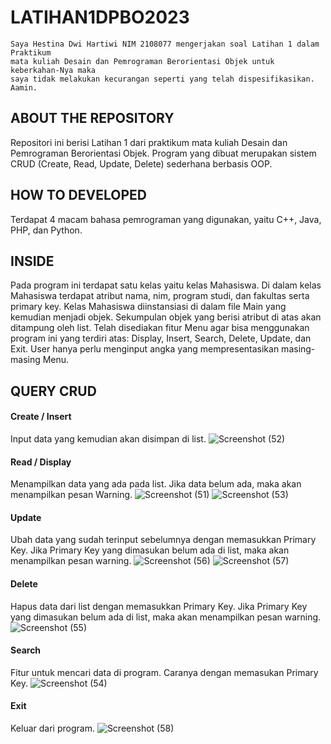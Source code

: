 # LATIHAN1DPBO2023
    Saya Hestina Dwi Hartiwi NIM 2108077 mengerjakan soal Latihan 1 dalam Praktikum
    mata kuliah Desain dan Pemrograman Berorientasi Objek untuk keberkahan-Nya maka 
    saya tidak melakukan kecurangan seperti yang telah dispesifikasikan. Aamin.
    
## ABOUT THE REPOSITORY
Repositori ini berisi Latihan 1 dari praktikum mata kuliah Desain dan Pemrograman Berorientasi Objek.
Program yang dibuat merupakan sistem CRUD (Create, Read, Update, Delete) sederhana berbasis OOP.

## HOW TO DEVELOPED
Terdapat 4 macam bahasa pemrograman yang digunakan, yaitu C++, Java, PHP, dan Python.

## INSIDE
Pada program ini terdapat satu kelas yaitu kelas Mahasiswa.
Di dalam kelas Mahasiswa terdapat atribut nama, nim, program studi, dan fakultas serta primary key.
Kelas Mahasiswa diinstansiasi di dalam file Main yang kemudian menjadi objek.
Sekumpulan objek yang berisi atribut di atas akan ditampung oleh list.
Telah disediakan fitur Menu agar bisa menggunakan program ini yang terdiri atas: Display, Insert, Search, Delete, Update, dan Exit.
User hanya perlu menginput angka yang mempresentasikan masing-masing Menu.

## QUERY CRUD
#### Create / Insert
Input data yang kemudian akan disimpan di list.
![Screenshot (52)](https://user-images.githubusercontent.com/100210178/219075823-223a2ab5-9b96-4ee4-9bf4-cc86be6f2979.png)


#### Read / Display
Menampilkan data yang ada pada list. Jika data belum ada, maka akan menampilkan pesan Warning.
![Screenshot (51)](https://user-images.githubusercontent.com/100210178/219075906-e76a09fc-adda-49cf-9878-7063a55040b4.png)
![Screenshot (53)](https://user-images.githubusercontent.com/100210178/219075985-bd9c4ad8-2352-4217-83f4-f5ccf8f0fec6.png)


#### Update
Ubah data yang sudah terinput sebelumnya dengan memasukkan Primary Key.
Jika Primary Key yang dimasukan belum ada di list, maka akan menampilkan pesan warning.
![Screenshot (56)](https://user-images.githubusercontent.com/100210178/219076221-6e69ca75-9ad8-440b-9593-aea6a5158d68.png)
![Screenshot (57)](https://user-images.githubusercontent.com/100210178/219076168-5493096a-40e8-47e2-a6d9-d946b5ade498.png)


#### Delete
Hapus data dari list dengan memasukkan Primary Key.
Jika Primary Key yang dimasukan belum ada di list, maka akan menampilkan pesan warning.
![Screenshot (55)](https://user-images.githubusercontent.com/100210178/219076355-c2bd1762-76c4-40d7-a423-e32169c11dd6.png)


#### Search
Fitur untuk mencari data di program. Caranya dengan memasukan Primary Key.
![Screenshot (54)](https://user-images.githubusercontent.com/100210178/219076428-250e6a3c-f2f6-4dbc-9055-1f9f2cdc0b21.png)

#### Exit
Keluar dari program.
![Screenshot (58)](https://user-images.githubusercontent.com/100210178/219076530-fe1f23de-e855-40e2-9cac-c2ae64525820.png)
